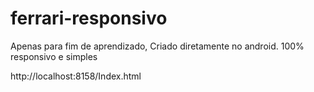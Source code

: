 # ferrari-responsivo
Apenas para fim de aprendizado, Criado diretamente no android. 100% responsivo e simples

http://localhost:8158/Index.html
